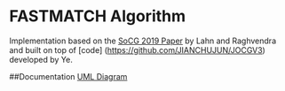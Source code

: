 # FASTMATCH Algorithm
Implementation based on the [SoCG 2019 Paper](https://drops.dagstuhl.de/opus/volltexte/2019/10452/pdf/LIPIcs-SoCG-2019-48.pdf) by Lahn and Raghvendra and built on top of [code] (https://github.com/JIANCHUJUN/JOCGV3) developed by Ye.

##Documentation
[UML Diagram](https://github.com/Nintendroid1/FASTMATCH/tree/Grid)